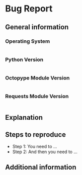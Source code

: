# Bug Report

## General information

### Operating System
<!--Answer in the text field below-->
```

```

### Python Version
<!--Answer in the text field below-->
```

```

### Octopype Module Version
<!--Answer in the text field below-->
```

```

### Requests Module Version
<!--Answer in the text field below-->
```

```

## Explanation

<!--Explain what the bug causes for issues, if you want, you can provide screenshots-->

## Steps to reproduce
<!--Explain the steps on how to reproduce the issue using the given format below-->
<!--If you want, you can provide screenshots-->

- Step 1: You need to ...
- Step 2: And then you need to ...

## Additional information
<!--Additional information about the issue-->